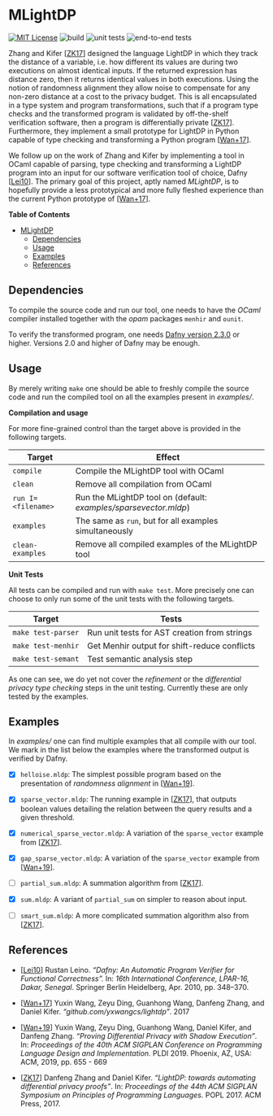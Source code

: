 # MLightDP
[![MIT License](https://img.shields.io/badge/license-MIT%20License-blue.svg)](LICENSE.md)
![build](https://github.com/SSoelvsten/mlightdp/workflows/build/badge.svg?branch=master)
![unit tests](https://github.com/SSoelvsten/mlightdp/workflows/unit%20tests/badge.svg?branch=master)
![end-to-end tests](https://github.com/SSoelvsten/mlightdp/workflows/end-to-end%20tests/badge.svg?branch=master)

Zhang and Kifer [[ZK17](#references)] designed the language LightDP in which
they track the distance of a variable, i.e. how different its values are during
two executions on almost identical inputs. If the returned expression has
distance zero, then it returns identical values in both executions. Using the
notion of randomness alignment they allow noise to compensate for any non-zero
distance at a cost to the privacy budget. This is all encapsulated in a type
system and program transformations, such that if a program type checks and the
transformed program is validated by off-the-shelf verification software, then a
program is differentially private [[ZK17](#references)]. Furthermore, they
implement a small prototype for LightDP in Python capable of type checking and
transforming a Python program [[Wan+17](#references)].

We follow up on the work of Zhang and Kifer by implementing a tool in OCaml
capable of parsing, type checking and transforming a LightDP program into an
input for our software verification tool of choice, Dafny
[[Lei10](#references)]. The primary goal of this project, aptly named
_MLightDP_, is to hopefully provide a less prototypical and more fully fleshed
experience than the current Python prototype of [[Wan+17](#references)].

<!-- markdown-toc start - Don't edit this section. Run M-x markdown-toc-refresh-toc -->
**Table of Contents**

- [MLightDP](#mlightdp)
    - [Dependencies](#dependencies)
    - [Usage](#usage)
    - [Examples](#examples)
    - [References](#references)

<!-- markdown-toc end -->

## Dependencies
To compile the source code and run our tool, one needs to have the _OCaml_
compiler installed together with the _opam_ packages `menhir` and `ounit`.

To verify the transformed program, one needs [Dafny version
2.3.0](https://github.com/dafny-lang/dafny/releases/tag/v2.3.0) or higher.
Versions 2.0 and higher of Dafny may be enough.

## Usage
By merely writing `make` one should be able to freshly compile the source code
and run the compiled tool on all the examples present in _examples/_.

**Compilation and usage**

For more fine-grained control than the target above is provided in the following
targets.

| Target              | Effect                                                                        |
|---------------------|-------------------------------------------------------------------------------|
| `compile`           | Compile the MLightDP tool with OCaml                                          |
| `clean`             | Remove all compilation from OCaml                                             |
| `run I=<filename>`  | Run the MLightDP tool on _<filename>_ (default: _examples/sparsevector.mldp_) |
| `examples`          | The same as `run`, but for all examples simultaneously                        |
| `clean-examples`    | Remove all compiled examples of the MLightDP tool                             |

**Unit Tests**

All tests can be compiled and run with `make test`. More precisely one can choose
to only run some of the unit tests with the following targets.

| Target             | Tests                                        |
|--------------------|----------------------------------------------|
| `make test-parser` | Run unit tests for AST creation from strings |
| `make test-menhir` | Get Menhir output for shift-reduce conflicts |
| `make test-semant` | Test semantic analysis step                  |

As one can see, we do yet not cover the _refinement_ or the _differential
privacy type checking_ steps in the unit testing. Currently these are only
tested by the examples.

## Examples
In _examples/_ one can find multiple examples that all compile with our tool.
We mark in the list below the examples where the transformed output is verified
by Dafny.

- [X] `helloise.mldp`: The simplest possible program based on the presentation
      of _randomness alignment_ in [[Wan+19](#references)].

- [X] `sparse_vector.mldp`: The running example in [[ZK17](#references)], that
      outputs boolean values detailing the relation between the query results
      and a given threshold.

- [X] `numerical_sparse_vector.mldp`: A variation of the `sparse_vector` example
      from [[ZK17](#references)].

- [X] `gap_sparse_vector.mldp`: A variation of the `sparse_vector` example
      from [[Wan+19](#references)].

- [ ] `partial_sum.mldp`: A summation algorithm from [[ZK17](#references)].

- [X] `sum.mldp`: A variant of `partial_sum` on simpler to reason about input.

- [ ] `smart_sum.mldp`: A more complicated summation algorithm also from
      [[ZK17](#references)].

## References

- [[Lei10](https://link.springer.com/content/pdf/10.1007%2F978-3-642-17511-4_20.pdf)]
  Rustan Leino.
  _“Dafny: An Automatic Program Verifier for Functional Correctness”._
  In: _16th International Conference, LPAR-16, Dakar, Senegal_.
  Springer Berlin Heidelberg,
  Apr. 2010,
    pp. 348–370.

- [[Wan+17](https://github.com/yxwangcs/lightdp)]
  Yuxin Wang, Zeyu Ding, Guanhong Wang, Danfeng Zhang, and Daniel Kifer.
  _“github.com/yxwangcs/lightdp”_.
  2017

- [[Wan+19](https://dl.acm.org/doi/pdf/10.1145/3314221.3314619)]
  Yuxin Wang, Zeyu Ding, Guanhong Wang, Daniel Kifer, and Danfeng Zhang.
  _“Proving Differential Privacy with Shadow Execution”_.
  In: _Proceedings of the 40th ACM SIGPLAN Conference on Programming Language Design and Implementation_.
  PLDI 2019. Phoenix, AZ,
  USA: ACM, 2019,
  pp. 655 - 669

- [[ZK17](https://dl.acm.org/doi/pdf/10.1145/3009837.3009884)]
  Danfeng Zhang and Daniel Kifer.
  _“LightDP: towards automating differential privacy proofs”_.
  In: _Proceedings of the 44th ACM SIGPLAN Symposium on Principles of Programming Languages._
  POPL 2017.
  ACM Press, 2017.


